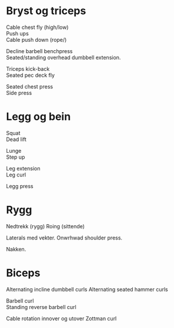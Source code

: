 # Bryst og triceps
Cable chest fly (high/low)  
Push ups  
Cable push down (rope/)

Decline barbell benchpress  
Seated/standing overhead dumbbell extension.  

Triceps kick-back  
Seated pec deck fly

Seated chest press  
Side press  

# Legg og bein
Squat  
Dead lift  

Lunge  
Step up  

Leg extension  
Leg curl  

Legg press  

# Rygg

Nedtrekk (rygg) 
Roing (sittende) 

Laterals med vekter. 
Onwrhwad shoulder press.

Nakken. 

# Biceps 

Alternating incline dumbbell curls 
Alternating seated hammer curls  

Barbell curl  
Standing reverse barbell curl  

Cable rotation innover og utover 
Zottman curl  

